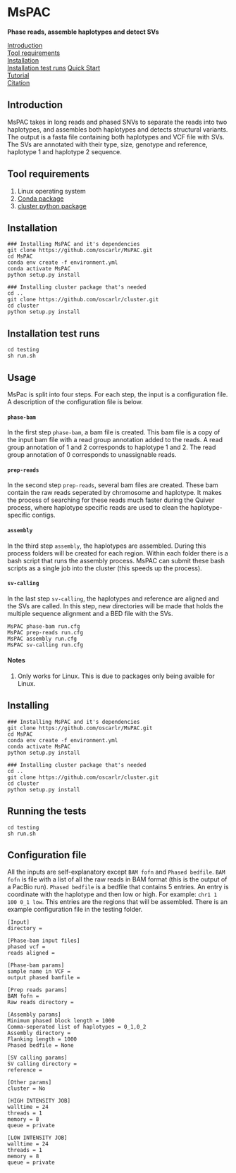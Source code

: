 # MsPAC
**Phase reads, assemble haplotypes and detect SVs**

[Introduction](#introduction)  
[Tool requirements](#tool-requirement)  
[Installation](#installation)  
[Installation test runs](#installation-test-runs)
[Quick Start](#quick-start)       
[Tutorial](#tutorial)      
[Citation](#citation)

## Introduction
MsPAC takes in long reads and phased SNVs to separate the reads into two haplotypes, and assembles both haplotypes and detects structural variants. The output is a fasta file containing both haplotypes and VCF file with SVs. The SVs are annotated with their type, size, genotype and reference, haplotype 1 and haplotype 2 sequence.

## Tool requirements
1. Linux operating system
2. [Conda package](https://conda.io/en/latest/)
3. [cluster python package](https://github.com/oscarlr/cluster)

## Installation
```
### Installing MsPAC and it's dependencies
git clone https://github.com/oscarlr/MsPAC.git
cd MsPAC
conda env create -f environment.yml 
conda activate MsPAC
python setup.py install

### Installing cluster package that's needed
cd ..
git clone https://github.com/oscarlr/cluster.git
cd cluster
python setup.py install
```

## Installation test runs
```
cd testing
sh run.sh
```

## Usage
MsPac is split into four steps. For each step, the input is a configuration file. A description of the configuration file is below.
#### `phase-bam`
In the first step `phase-bam`, a bam file is created. This bam file is a copy of the input bam file with a read group annotation added to the reads. A read group annotation of 1 and 2 corresponds to haplotype 1 and 2. The read group annotation of 0 corresponds to unassignable reads.
#### `prep-reads`
In the second step `prep-reads`, several bam files are created. These bam contain the raw reads seperated by chromosome and haplotype. It makes the process of searching for these reads much faster during the Quiver process, where haplotype specific reads are used to clean the haplotype-specific contigs.
#### `assembly`
In the third step `assembly`, the haplotypes are assembled. During this process folders will be created for each region. Within each folder there is a bash script that runs the assembly process. MsPAC can submit these bash scripts as a single job into the cluster (this speeds up the process).
#### `sv-calling`
In the last step `sv-calling`, the haplotypes and reference are aligned and the SVs are called. In this step, new directories will be made that holds the multiple sequence alignment and a BED file with the SVs.

```
MsPAC phase-bam run.cfg
MsPAC prep-reads run.cfg
MsPAC assembly run.cfg
MsPAC sv-calling run.cfg
```
#### Notes
1. Only works for Linux. This is due to packages only being avaible for Linux.

## Installing
```
### Installing MsPAC and it's dependencies
git clone https://github.com/oscarlr/MsPAC.git
cd MsPAC
conda env create -f environment.yml 
conda activate MsPAC
python setup.py install

### Installing cluster package that's needed
cd ..
git clone https://github.com/oscarlr/cluster.git
cd cluster
python setup.py install
```

## Running the tests
```
cd testing
sh run.sh
```
## Configuration file
All the inputs are self-explanatory except `BAM fofn` and `Phased bedfile`. `BAM fofn` is file with a list of all the raw reads in BAM format (this is the output of a PacBio run). `Phased bedfile` is a bedfile that contains 5 entries. An entry is coordinate with the haplotype and then low or high. For example: `chr1 1 100 0_1 low`. This entries are the regions that will be assembled. There is an example configuration file in the testing folder.
```
[Input]
directory = 

[Phase-bam input files]
phased vcf = 
reads aligned = 

[Phase-bam params]
sample name in VCF = 
output phased bamfile = 

[Prep reads params]
BAM fofn = 
Raw reads directory =

[Assembly params]
Minimum phased block length = 1000
Comma-seperated list of haplotypes = 0_1,0_2
Assembly directory = 
Flanking length = 1000
Phased bedfile = None

[SV calling params]
SV calling directory =
reference = 

[Other params]
cluster = No

[HIGH INTENSITY JOB]
walltime = 24
threads = 1
memory = 8
queue = private

[LOW INTENSITY JOB]
walltime = 24
threads = 1
memory = 8
queue = private
```

